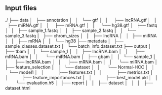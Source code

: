 ## Input files
./
├── data
│   ├── annotation
│   │   └──  gtf
│   │       ├── lncRNA.gtf
│   │       ├── miRNA.gtf
│   │       ├── mRNA.gtf
│   │       └── hg38.gtf
│   ├── fastq
│   │   ├── sample_1.fastq
│   │   ├── sample_2.fastq
│   │   └── sample_3.fastq
│   ├── chrom_sizes
│   │   ├── lncRNA
│   │   ├── miRNA
│   │   ├── mRNA
│   │   └── hg38
├── metadata
│   ├── sample_classes.dataset.txt
│   └──  batch_info.dataset.txt
├── output
│   ├── tbam
│   │   └── sample_1
│   │       ├── lncRNA.bam
│   │       ├── mRNA.bam
│   │       └── miRNA.bam
│   ├── gbam
│   │   └── sample_1
│   │       ├── lncRNA.bam
│   │       ├── mRNA.bam
│   │       └── miRNA.bam
│   ├── feature_selection
│   │   └── dataset
│   │       └── Normal-HCC
│   │           └── model1
│   │               ├── features.txt
│   │               ├── metrics.txt
│   │               ├── feature_importances.txt
│   │               ├── best_model.pkl
│   │               └──  evaluation.h5
│   ├── report
│   │   ├── dataset
│   │   │   ├── dataset.html

